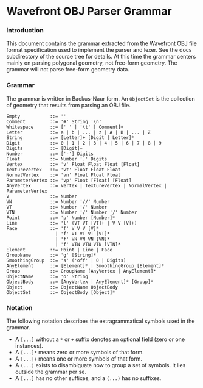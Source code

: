 # Wavefront OBJ Parser Grammar
### Introduction
This document contains the grammar extracted from the Wavefront OBJ file format specification used to implement the parser and lexer. See the docs subdirectory of the source tree for details. At this time the grammar centers mainly on parsing polygonal geometry, not free-form geometry. The grammar will not parse free-form geometry data.

### Grammar
The grammar is written in Backus-Naur form. An `ObjectSet` is the collection of geometry that results from parsing an OBJ file.
```
Empty           ::= ''
Comment         ::= '#' String '\n'
Whitespace      ::= [' ' | '\t' | Comment]+
Letter          ::= a | b | ... | z | A | B | ... | Z
String          ::= [Letter]+ [Digit | Letter]*
Digit           ::= 0 | 1 | 2 | 3 | 4 | 5 | 6 | 7 | 8 | 9
Digits          ::= [Digit]+
Number          ::= ['-'] Digits
Float           ::= Number '.' Digits
Vertex          ::= 'v' Float Float Float [Float]
TextureVertex   ::= 'vt' Float Float Float
NormalVertex    ::= 'vn' Float Float Float
ParameterVertex ::= 'vp' Float [Float] [Float]
AnyVertex       ::= Vertex | TextureVertex | NormalVertex | ParameterVertex
V               ::= Number
VN              ::= Number '//' Number
VT              ::= Number '/' Number
VTN             ::= Number '/' Number '/' Number
Point           ::= 'p' Number [Number]*
Line            ::= 'l' (VT VT [VT]+ | V V [V]+)
Face            ::= 'f' V V V [V]*
                  | 'f' VT VT VT [VT]*
                  | 'f' VN VN VN [VN]*
                  | 'f' VTN VTN VTN [VTN]*
Element         ::= Point | Line | Face
GroupName       ::= 'g' [String]*
SmoothingGroup  ::= 's' ('off' | 0 | Digits)
AnyElement      ::= [Element]* | SmoothingGroup [Element]*
Group           ::= GroupName [AnyVertex | AnyElement]*
ObjectName      ::= 'o' String
ObjectBody      ::= [AnyVertex | AnyElement]* [Group]*
Object          ::= ObjectName ObjectBody
ObjectSet       ::= ObjectBody [Object]*
```

### Notation
The following notation describes the extragrammatical symbols used in the grammar.
* A `[...]` without a `*` or `+` suffix denotes an optional field (zero or one instances).
* A `[...]*` means zero or more symbols of that form.
* A `[...]+` means one or more symbols of that form.
* A `(...)` exists to disambiguate how to group a set of symbols. It lies outside the grammar per se.
* A `[...]` has no other suffixes, and a `(...)` has no suffixes.